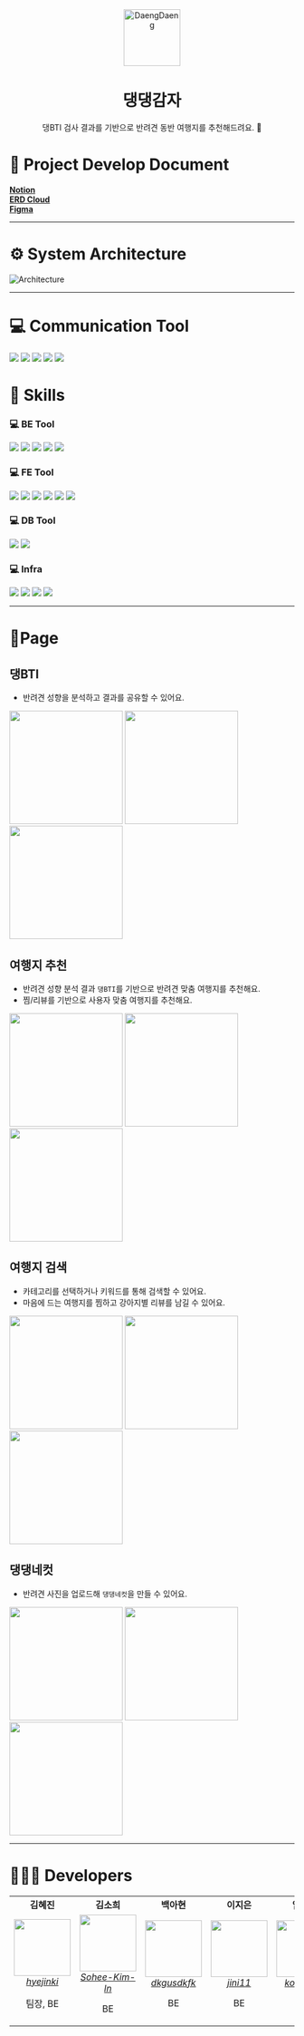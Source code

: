 <div align="center">
<img src="./docs/logo.png" alt="DaengDaeng" width="100px" height="auto"> 

# 댕댕감자
댕BTI 검사 결과를 기반으로 반려견 동반 여행지를 추천해드려요. 🐶

</div>

# 📄 Project Develop Document
   <a href="https://www.notion.so/b6a33f1edc5748b0bf6681fc852534e9?pvs=4">
       <b>Notion</b>
   </a>
   <br>
   <a href="https://www.erdcloud.com/d/ssXp4hRGBCoQJwANT">
      <b>ERD Cloud</b>
   </a>
   <br>
   <a href="https://www.figma.com/file/WQCsV9OflYxubdVaDDu8mx/%EB%8C%95%EB%8C%95%EA%B0%90%EC%9E%90?type=design&node-id=0%3A1&mode=design&t=KKytEyKBx2I0jPvz-1">
      <b>Figma</b>
   </a>
   
---


# ⚙️ System Architecture
![Architecture](./docs/Architecture.png)

---

# 💻 Communication Tool
<img src="https://img.shields.io/badge/Github-181717?style=flat&logo=Github&logoColor=#181717"/> <img src="https://img.shields.io/badge/Notion-000000?style=flat&logo=Notion&logoColor=#000000"/> <img src="https://img.shields.io/badge/Mattermost-0058CC?style=flat&logo=mattermost&logoColor=#0058CC"/> <img src="https://img.shields.io/badge/GitLab-FC6D26?style=flat&logo=gitlab&logoColor=#FC6D26"/> <img src="https://img.shields.io/badge/Figma-F24E1E?style=flat&logo=figma&logoColor=white">



# 🔧 Skills

### 💻 BE Tool
<img src="https://img.shields.io/badge/gradle-02303A?style=flat&logo=gradle&logoColor=white"/> <img src="https://img.shields.io/badge/SpringBoot-6DB33F?style=flat&logo=springboot&logoColor=white"> <img src="https://img.shields.io/badge/Spring Data JPA-6DB33F?style=flat&logo=springboot&logoColor=white"> <img src="https://img.shields.io/badge/Spring Security-6DB33F?style=flat&logo=springboot&logoColor=white"> <img src="https://img.shields.io/badge/flask-000000?style=flat&logo=flask&logoColor=white">

### 💻 FE Tool
<img src="https://img.shields.io/badge/Typescript-3178C6?style=flat&logo=typescript&logoColor=white"/> <img src="https://img.shields.io/badge/Next.js-000000?style=flat&logo=Next.js&logoColor=white"/> <img src="https://img.shields.io/badge/React-61DAFB?style=flat&logo=React&logoColor=white"/> <img src="https://img.shields.io/badge/SWR-000000?style=flat&logo=swr&logoColor=white"/> <img src="https://img.shields.io/badge/Storybook-FF4785?style=flat&logo=storybook&logoColor=white"/> <img src="https://img.shields.io/badge/Sass-CC6699?style=flat&logo=Sass&logoColor=white"/>

### 💻 DB Tool
<img src="https://img.shields.io/badge/MariaDB-003545?style=flat&logo=mariadb&logoColor=white"> <img src="https://img.shields.io/badge/Redis-DC382D?style=flat&logo=Redis&logoColor=white">

### 💻 Infra
<img src="https://img.shields.io/badge/Amazon EC2-FF9900?style=flat&logo=amazonec2&logoColor=white"> <img src="https://img.shields.io/badge/Amazon RDS-527FFF?style=flat&logo=amazonrds&logoColor=white"> <img src="https://img.shields.io/badge/Jenkins-D24939?style=flat&logo=jenkins&logoColor=white"> <img src="https://img.shields.io/badge/Docker-2496ED?style=flat&logo=docker&logoColor=white">

---

# 🐶Page

## 댕BTI

- 반려견 성향을 분석하고 결과를 공유할 수 있어요.  

<img src="./docs/Untitled1.png" width="200" height="auto"> <img src="./docs/Untitled2.png" width="200" height="auto"> <img src="./docs/Untitled3.png" width="200" height="auto">

## 여행지 추천

- 반려견 성향 분석 결과 `댕BTI`를 기반으로 반려견 맞춤 여행지를 추천해요.
- 찜/리뷰를 기반으로 사용자 맞춤 여행지를 추천해요.

<img src="./docs/Untitled4.png" width="200" height="auto"> <img src="./docs/Untitled5.png" width="200" height="auto"> <img src="./docs/Untitled6.png" width="200" height="auto">


## 여행지 검색

- 카테고리를 선택하거나 키워드를 통해 검색할 수 있어요.
- 마음에 드는 여행지를 찜하고 강아지별 리뷰를 남길 수 있어요.

<img src="./docs/Untitled7.png" width="200" height="auto"> <img src="./docs/Untitled8.png" width="200" height="auto"> <img src="./docs/Untitled9.png" width="200" height="auto">

## 댕댕네컷

- 반려견 사진을 업로드해 `댕댕네컷`을 만들 수 있어요.

<img src="./docs/Untitled10.png" width="200" height="auto"> <img src="./docs/Untitled11.png" width="200" height="auto"> <img src="./docs/Untitled12.png" width="200" height="auto">

---

# 👩🏻‍💻 Developers
  <table>
     <tr align="center">
        <td>
           <B>김혜진</B>
        </td>
      <td>
         <B>김소희</B>
       </td>
      <td>
         <B>백아현</B>
       </td>
      <td>
        <B>이지은</B>
      </td>
      <td>
        <B>임하은</B>
      </td> 
      <td>
        <B>좌정현</B>
      </td>
     </tr>
     <tr align="center">
        <td>
           <img src="https://github.com/hyejinki.png?size=100" width="100">
           <br>
           <a href="https://github.com/hyejinki">
              <I>hyejinki</I>
           </a>
           <p>팀장, BE </p>
        </td>
         <td>
           <img src="https://github.com/Sohee-Kim-ln.png?size=100" width="100">
           <br>
           <a href="https://github.com/Sohee-Kim-ln">
              <I>Sohee-Kim-ln</I>
           </a>
            <p>BE</p>
         </td>
         <td>
           <img src="https://github.com/dkgusdkfk.png?size=100" width="100">
           <br>
           <a href="https://github.com/dkgusdkfk">
              <I>dkgusdkfk</I>
           </a>
          <p>BE</p>
        </td>
        <td>
           <img src="https://github.com/jini11.png?size=100" width="100">
           <br>
           <a href="https://github.com/jini11">
              <I>jini11</I>
           </a>
          <p>BE</p>
        </td>
        <td>
           <img src="https://github.com/kodms08.png?size=100" width="100">
           <br>
           <a href="https://github.com/kodms08">
              <I>kodms08</I>
           </a>
          <p>BE</p>
        </td>
        <td>
           <img src="https://github.com/imhynni.png?size=100" width="100">
           <br>
           <a href="https://github.com/imhynni">
              <I>imhynni</I>
           </a>
           <p>FE</p>
        </td>
     </tr>
  </table>
